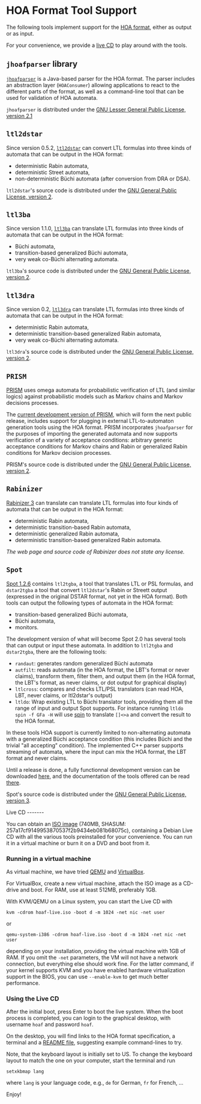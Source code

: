 HOA Format Tool Support
=======================

The following tools implement support for the [HOA format](index.html), either as output or as input.

For your convenience, we provide a [live CD](#live-cd) to play around with the tools.

`jhoafparser` library
---------------------

[`jhoafparser`](http://www.ltl2dstar.de/jhoafparser/) is a Java-based parser for the HOA format. The parser includes an abstraction layer (`HOAConsumer`) allowing applications to react to the different parts of the format, as well as a command-line tool that can be used for validation of HOA automata.

`jhoafparser` is distributed under the [GNU Lesser General Public License, version 2.1](https://www.gnu.org/licenses/lgpl-2.1.html)

`ltl2dstar`
-----------

Since version 0.5.2, [`ltl2dstar`](http://ltl2dstar.de/) can convert LTL formulas into three kinds of automata that can be output in the HOA format:

- deterministic Rabin automata,
- deterministic Street automata,
- non-deterministic Büchi automata (after conversion from DRA or DSA).

`ltl2dstar`'s source code is distributed under the [GNU General Public License, version 2](http://www.gnu.org/licenses/gpl-2.0.html).

`ltl3ba`
--------

Since version 1.1.0, [`ltl3ba`](http://sourceforge.net/projects/ltl3ba/) can translate LTL formulas into three kinds of automata that can be output in the HOA format:

- Büchi automata,
- transition-based generalized Büchi automata,
- very weak co-Büchi alternating automata.

`ltl3ba`'s source code is distributed under the [GNU General Public License, version 2](http://www.gnu.org/licenses/gpl-2.0.html).

`ltl3dra`
---------

Since version 0.2, [`ltl3dra`](http://sourceforge.net/projects/ltl3dra/) can translate LTL formulas into three kinds of automata that can be output in the HOA format:

- deterministic Rabin automata,
- deterministic transition-based generalized Rabin automata,
- very weak co-Büchi alternating automata.

`ltl3dra`'s source code is distributed under the [GNU General Public License, version 2](http://www.gnu.org/licenses/gpl-2.0.html).

`PRISM`
-------

[PRISM](http://www.prismmodelchecker.org/) uses omega automata for probabilistic verification of LTL (and similar logics) against probabilistic models such as Markov chains and Markov decisions processes.

The [current development version of PRISM](http://www.prismmodelchecker.org/dev/), which will form the next public release, includes support for plugging in external LTL-to-automaton generation tools using the HOA format. PRISM incorporates `jhoafparser` for the purposes of importing the generated automata and now supports verification of a variety of acceptance conditions: arbitrary generic acceptance conditions for Markov chains and Rabin or generalized Rabin conditions for Markov decision processes.

PRISM's source code is distributed under the [GNU General Public License, version 2](http://www.gnu.org/licenses/gpl-2.0.html).

`Rabinizer`
-----------

[Rabinizer 3](https://www7.in.tum.de/~kretinsk/rabinizer3.html) can translate can translate LTL formulas into four kinds of automata that can be output in the HOA format:

- deterministic Rabin automata,
- deterministic transition-based Rabin automata,
- deterministic generalized Rabin automata,
- deterministic transition-based generalized Rabin automata.

*The web page and source code of Rabinizer does not state any license.*

`Spot`
------

[Spot 1.2.6](http://spot.lip6.fr/wiki/GetSpot) contains `ltl2tgba`, a tool that translates LTL or PSL formulas, and `dstar2tgba` a tool that convert `ltl2dstar`'s Rabin or Streett output (expressed in the original DSTAR format, not yet in the HOA format).  Both tools can output the following types of automata in the HOA format:

- transition-based generalized Büchi automata,
- Büchi automata,
- monitors.

The development version of what will become Spot 2.0 has several tools that can output or input these automata.  In addition to `ltl2tgba` and `dstar2tgba`, there are the following tools:
- `randaut`: generates random generalized Büchi automata
- `autfilt`: reads automata (in the HOA format, the LBT's format or never claims), transform them, filter them, and output them (in the HOA format, the LBT's format, as never claims, or dot output for graphical display)
- `ltlcross`: compares and checks LTL/PSL translators (can read HOA, LBT, never claims, or ltl2dstar's output)
- `ltldo`: Wrap existing LTL to Büchi translator tools, providing them all the range of input and output Spot supports.  For instance running `ltldo spin -f GFa -H` will use [spin](http://spinroot.com/) to translate `[]<>a` and convert the result to the HOA format.

In these tools HOA support is currently limited to non-alternating automata with a generalized Büchi acceptance condition (this includes Büchi and the trivial "all accepting" condition).  The implemented C++ parser supports streaming of automata, where the input can mix the HOA format, the LBT format and never claims.

Until a release is done, a fully functionnal development version can be downloaded [here](https://www.lrde.epita.fr/~adl/dl/spot-1.99a.tar.gz), and the documentation of the tools offered can be read [there](https://www.lrde.epita.fr/~adl/dl/spot-1.99-userdoc/tools.html).

Spot's source code is distributed under the [GNU General Public License, version 3](http://www.gnu.org/licenses/gpl-3.0.html).


<a name="live-cd">
Live CD
-------
</a>

You can obtain an [ISO image](http://wwwtcs.inf.tu-dresden.de/ALGI/TR/hoaf-livecd/hoaf-live.iso) (740MB, SHASUM: 257a17cf9149953870537f2b9434eb081b68075c),
containing a Debian Live CD with all the various tools preinstalled for
your convenience. You can run it in a virtual machine or burn it on a
DVD and boot from it.

### Running in a virtual machine

As virtual machine, we have tried [QEMU](http://wiki.qemu.org/Main_Page)
and [VirtualBox](http://www.virtualbox.org/).

For VirtualBox, create a new virtual machine, attach the ISO image as a CD-drive and boot.
For RAM, use at least 512MB, preferably 1GB.

With KVM/QEMU on a Linux system, you can start the Live CD with

`kvm -cdrom hoaf-live.iso -boot d -m 1024 -net nic -net user`

or

`qemu-system-i386 -cdrom hoaf-live.iso -boot d -m 1024 -net nic -net user`

depending on your installation, providing the virtual machine with 1GB of RAM. 
If you omit the `-net` parameters, the VM will not have a network connection,
but everything else should work fine. For the latter command, if your kernel supports KVM
and you have enabled hardware virtualization support in the BIOS, you can use
`--enable-kvm` to get much better performance.


### Using the Live CD

After the initial boot, press Enter to boot the live
system. When the boot process is completed, you can login to the graphical desktop,
with username `hoaf` and password `hoaf`.

On the desktop, you will find links to the HOA format specification, a terminal and a 
[README file](http://wwwtcs.inf.tu-dresden.de/ALGI/TR/hoaf-livecd/README),
suggesting example command-lines to try.

Note, that the keyboard layout is initially set to US.
To change the keyboard layout to match the one on your computer, start the terminal and
run

`setxkbmap lang`

where `lang` is your language code, e.g., `de` for German, `fr` for French, ...

Enjoy!

